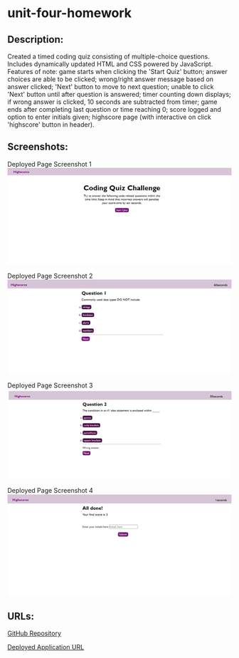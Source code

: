 # unit-four-homework

## Description: 
Created a timed coding quiz consisting of multiple-choice questions. Includes dynamically updated HTML and CSS powered by JavaScript. Features of note: game starts when clicking the 'Start Quiz' button; answer choices are able to be clicked; wrong/right answer message based on answer clicked; 'Next' button to move to next question; unable to click 'Next' button until after question is answered; timer counting down displays; if wrong answer is clicked, 10 seconds are subtracted from timer; game ends after completing last question or time reaching 0; score logged and option to enter initials given; highscore page (with interactive on click 'highscore' button in header).

## Screenshots: 
Deployed Page Screenshot 1 
<img src='assets\images\Screenshot 1.png' alt='Screenshot 1 of deployed page'>


Deployed Page Screenshot 2
<img src='assets\images\Screenshot 2.png' alt='Screenshot 2 of deployed page'>


Deployed Page Screenshot 3
<img src='assets\images\Screenshot 3.png' alt='Screenshot 3 of deployed page'>


Deployed Page Screenshot 4
<img src='assets\images\Screenshot 4.png' alt='Screenshot 4 of deployed page'>

## URLs:

<a href="https://github.com/mlward639/unit-four-homework">GitHub Repository</a>

<a href="https://mlward639.github.io/unit-four-homework/">Deployed Application URL</a>